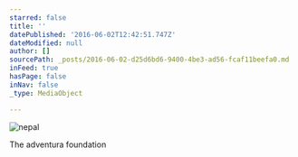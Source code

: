 ```yaml
---
starred: false
title: ''
datePublished: '2016-06-02T12:42:51.747Z'
dateModified: null
author: []
sourcePath: _posts/2016-06-02-d25d6bd6-9400-4be3-ad56-fcaf11beefa0.md
inFeed: true
hasPage: false
inNav: false
_type: MediaObject

---
```

![nepal](https://the-grid-user-content.s3-us-west-2.amazonaws.com/02549bdb-c3fa-4773-9c96-282ef4386820.jpg)

The adventura foundation